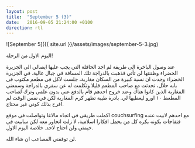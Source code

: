 ```yaml
---
layout: post
title:  "September 5 (3)"
date:   2016-09-05 21:24:00 +0100
direction: rtl
---
```


![September 5]({{ site.url }}/assets/images/september-5-3.jpg)

اليوم الاول من الرحلة!

عند وصول الباخرة الى طريفة لم اجد الحافلة التي يجب عليها ايصالي الى الجزيرة الخضراء وظننتها لن تأتي فذهبت بالدراجة تلك المسافة في جبال عالية. في الجزيرة الخضراء وجدت ان نسبة كبيرة من السكان مغاربة، جلست لآكل في مطعم مكتوب في بابه حلال، تحدثت مع صاحب المطعم قليلا وتكلمت له عن سفري بالدراجة وسمعني المغاربة الذين كانوا هناك وعند خروج احدهم قام بالدفع عني بدون علمي وترك لصاحب المطعط ١٠ اورو ليعطيها لي. بادرة طيبة تظهر كرم المغاربة لكن في نفس الوقت لم افرح بذلك كوني غير محتاج.

اكملت طريقي في اتجاه مالاغا وتواصلت في موقع couchsurfing مع احدهم لابيت عنده فتفاجات بكونه يكره كل من يحمل افكارا اسلامية، لا زلت اتحاور معه لكن سابيت في خيمتي ولن احتاج لاحد.
خلاصة اليوم الاول.

لن توقفني المصاعب ان شاء الله.